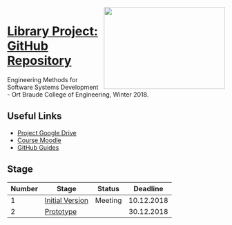 <img align="right" width="280" height="190" src="https://www.el-mor.co.il/wp-content/uploads/ort_brauda.png">

# [Library Project: GitHub Repository](https://github.com/yarinbehere/LibraryProject)



Engineering Methods for Software Systems Development - Ort Braude College of Engineering, Winter 2018.

## Useful Links

* [Project Google Drive](https://goo.gl/G8cMne)
* [Course Moodle](https://moodle.braude.ac.il/course/view.php?id=17717)
* [GitHub Guides](https://guides.github.com)

## Stage
| Number | Stage                     | Status            | Deadline    |
| -------| --------------------------| ------------------| ------------|
|1|[Initial Version](https://drive.google.com/file/d/12a7PqRIhnVGxzQJu8xPEMC_QUpPxNH6w/view?usp=sharing)|Meeting|10.12.2018|
|2|[Prototype](https://drive.google.com/file/d/1wAxsbzrhtbeR8ND2x6PZCwbLrZnK3nW0/view?usp=sharing)| |30.12.2018|
